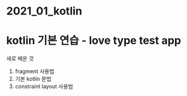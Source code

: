 # 2021_01_kotlin
kotlin 기본 연습 - love type test app
============================

새로 배운 것
1. fragment 사용법
2. 기본 kotlin 문법
3. constraint layout 사용법
